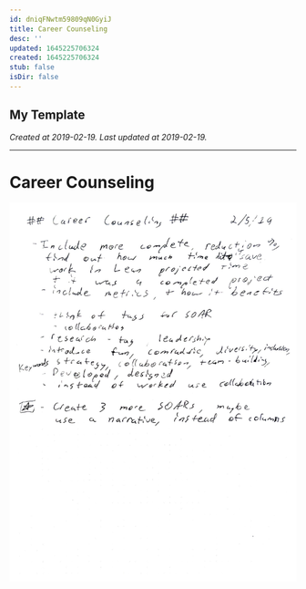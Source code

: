 ```yaml
---
id: dniqFNwtm59809qN0GyiJ
title: Career Counseling
desc: ''
updated: 1645225706324
created: 1645225706324
stub: false
isDir: false
---
```

My Template
---

_Created at 2019-02-19._
_Last updated at 2019-02-19._




---

# Career Counseling


![Career Counseling.jpg](assets/Career-Counseling.jpg)

